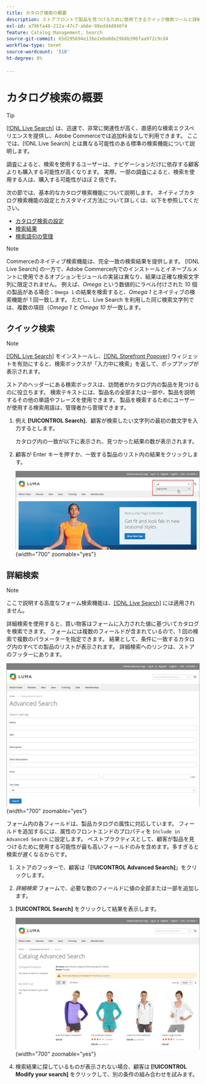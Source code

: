 ```yaml
---
title: カタログ検索の概要
description: ストアフロントで製品を見つけるために使用できるクイック検索ツールと詳細検索ツールについて説明します。
exl-id: a796fa48-212a-47c7-ab6e-98edd4d040f4
feature: Catalog Management, Search
source-git-commit: 65d295694e13be2e0a0de29b8b396faa9f2c9cd4
workflow-type: tm+mt
source-wordcount: '510'
ht-degree: 0%

---
```


# カタログ検索の概要

>[!TIP]
>
>[[!DNL Live Search]](https://experienceleague.adobe.com/docs/commerce-merchant-services/live-search/overview.html) は、迅速で、非常に関連性が高く、直感的な検索エクスペリエンスを提供し、Adobe Commerceでは追加料金なしで利用できます。 ここでは、[!DNL Live Search] とは異なる可能性のある標準の検索機能について説明します。

調査によると、検索を使用するユーザーは、ナビゲーションだけに依存する顧客よりも購入する可能性が高くなります。 実際、一部の調査によると、検索を使用する人は、購入する可能性がほぼ 2 倍です。

次の節では、基本的なカタログ検索機能について説明します。 ネイティブカタログ検索機能の設定とカスタマイズ方法について詳しくは、以下を参照してください。

- [カタログ検索の設定](search-configuration.md)
- [検索結果](search-results.md)
- [検索語句の管理](search-terms.md)

>[!NOTE]
>
>Commerceのネイティブ検索機能は、完全一致の検索結果を提供します。 [!DNL Live Search] の一方で、Adobe Commerce内でのインストールとイネーブルメントに使用できるオプションモジュールの実装は異なり、結果は正確な検索文字列に限定されません。 例えば、_Omega_ という数値的にラベル付けされた 10 個の製品がある場合：`Omega 1` の結果を検索すると、_Omega 1_ とネイティブの検索機能が 1 回一致します。 ただし、Live Search を利用した同じ検索文字列では、複数の項目（_Omega 1_ と _Omega 10_ が一致します。

## クイック検索

>[!NOTE]
>
>[[!DNL Live Search]](https://experienceleague.adobe.com/en/docs/commerce-merchant-services/live-search/overview) をインストールし、[[!DNL Storefront Popover]](https://experienceleague.adobe.com/en/docs/commerce-merchant-services/live-search/live-search-storefront/storefront-popover) ウィジェットを有効にすると、検索ボックスが「入力中に検索」を返して、ポップアップが表示されます。

ストアのヘッダーにある検索ボックスは、訪問者がカタログ内の製品を見つけるのに役立ちます。 検索テキストには、製品名の全部または一部や、製品を説明するその他の単語やフレーズを使用できます。 製品を検索するためにユーザーが使用する検索用語は、管理者から管理できます。

1. 例え **[!UICONTROL Search]**、顧客が検索したい文字列の最初の数文字を入力するとします。

   カタログ内の一致が以下に表示され、見つかった結果の数が表示されます。

1. 顧客が Enter キーを押すか、一致する製品のリスト内の結果をクリックします。

   ![ 検索 ](./assets/storefront-search-box.png){width="700" zoomable="yes"}

## 詳細検索

>[!NOTE]
>
>ここで説明する高度なフォーム検索機能は、[[!DNL Live Search]](https://experienceleague.adobe.com/docs/commerce-merchant-services/live-search/overview.html) には適用されません。

詳細検索を使用すると、買い物客はフォームに入力された値に基づいてカタログを検索できます。 フォームには複数のフィールドが含まれているので、1 回の検索で複数のパラメーターを指定できます。 結果として、条件に一致するカタログ内のすべての製品のリストが表示されます。 詳細検索へのリンクは、ストアのフッターにあります。

![ 詳細検索 ](./assets/storefront-search-advanced.png){width="700" zoomable="yes"}

フォーム内の各フィールドは、製品カタログの属性に対応しています。 フィールドを追加するには、属性のフロントエンドのプロパティを `Include in Advanced Search` に設定します。 ベストプラクティスとして、顧客が製品を見つけるために使用する可能性が最も高いフィールドのみを含めます。多すぎると検索が遅くなるからです。

1. ストアのフッターで、顧客は「**[!UICONTROL Advanced Search]**」をクリックします。

1. _詳細検索_ フォームで、必要な数のフィールドに値の全部または一部を追加します。

1. **[!UICONTROL Search]** をクリックして結果を表示します。

   ![ 検索結果 ](./assets/storefront-search-advanced-results-modify.png){width="700" zoomable="yes"}

1. 検索結果に探しているものが表示されない場合、顧客は **[!UICONTROL Modify your search]** をクリックして、別の条件の組み合わせを試みます。
